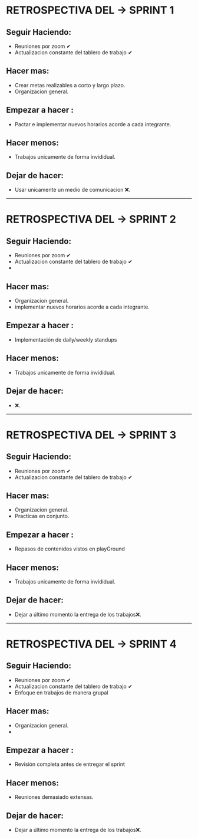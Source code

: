 # RETROSPECTIVA DEL → SPRINT 1

## Seguir Haciendo: 

* Reuniones por zoom ✔ 
* Actualizacion constante del tablero de trabajo ✔

## Hacer mas: 

* Crear metas realizables a corto y largo plazo.
* Organizacion general.

## Empezar a hacer : 

* Pactar e implementar nuevos horarios acorde a cada integrante.

## Hacer menos: 

* Trabajos unicamente de forma invididual.

## Dejar de hacer: 

* Usar unicamente un medio de comunicacion ❌.


--------------------------------------------------------------------------------------------------------------------------------------------------------------------------------
# RETROSPECTIVA DEL → SPRINT 2

## Seguir Haciendo: 

* Reuniones por zoom ✔ 
* Actualizacion constante del tablero de trabajo ✔
* 

## Hacer mas: 

* Organizacion general.
* implementar nuevos horarios acorde a cada integrante.

## Empezar a hacer : 
* Implementación de daily/weekly standups

## Hacer menos: 

* Trabajos unicamente de forma invididual.

## Dejar de hacer: 

*  ❌.
--------------------------------------------------------------------------------------------------------------------------------------------------------------------------------

# RETROSPECTIVA DEL → SPRINT 3

## Seguir Haciendo: 

* Reuniones por zoom ✔ 
* Actualizacion constante del tablero de trabajo ✔


## Hacer mas: 

* Organizacion general.
* Practicas en conjunto.

## Empezar a hacer : 

*  Repasos de contenidos vistos en playGround

## Hacer menos: 

* Trabajos unicamente de forma invididual.

## Dejar de hacer: 

* Dejar a último momento la entrega de los trabajos❌.

--------------------------------------------------------------------------------------------------------------------------------------------------------------------------------
# RETROSPECTIVA DEL → SPRINT 4

## Seguir Haciendo: 

* Reuniones por zoom ✔ 
* Actualizacion constante del tablero de trabajo ✔
* Enfoque en trabajos de manera grupal


## Hacer mas: 

* Organizacion general.
* 

## Empezar a hacer : 

*  Revisión completa antes de entregar el sprint

## Hacer menos: 

* Reuniones demasiado extensas.

## Dejar de hacer: 

* Dejar a último momento la entrega de los trabajos❌.





